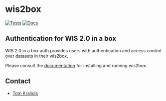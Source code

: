 # wis2box

[![Tests](https://github.com/wmo-im/wis2box-auth/actions/workflows/tests-docker.yml/badge.svg?branch=auth)](https://github.com/wmo-im/wis2box-auth/actions/workflows/tests-docker.yml)
[![Docs](https://readthedocs.org/projects/wis2box/badge)](https://docs.wis2box.wis.wmo.int)

## Authentication for WIS 2.0 in a box

WIS 2.0 in a box auth provides users with authentication and access control over datasets in their wis2box.

Please consult the [documentation](https://docs.wis2box.wis.wmo.int) for installing
and running wis2box.

## Contact

* [Tom Kralidis](https://github.com/tomkralidis)
